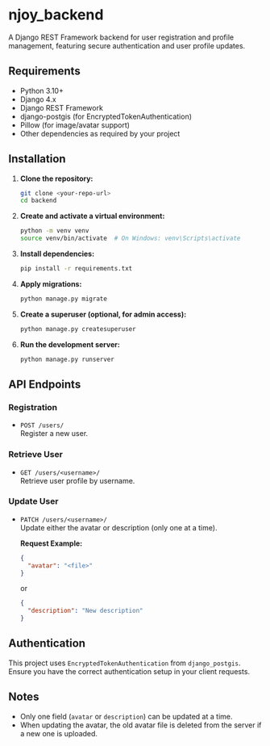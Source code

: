 # njoy_backend

A Django REST Framework backend for user registration and profile management, featuring secure authentication and user profile updates.

## Requirements

- Python 3.10+
- Django 4.x
- Django REST Framework
- django-postgis (for EncryptedTokenAuthentication)
- Pillow (for image/avatar support)
- Other dependencies as required by your project

## Installation

1. **Clone the repository:**

   ```bash
   git clone <your-repo-url>
   cd backend
   ```

2. **Create and activate a virtual environment:**

   ```bash
   python -m venv venv
   source venv/bin/activate  # On Windows: venv\Scripts\activate
   ```

3. **Install dependencies:**

   ```bash
   pip install -r requirements.txt
   ```

4. **Apply migrations:**

   ```bash
   python manage.py migrate
   ```

5. **Create a superuser (optional, for admin access):**

   ```bash
   python manage.py createsuperuser
   ```

6. **Run the development server:**
   ```bash
   python manage.py runserver
   ```

## API Endpoints

### Registration

- `POST /users/`  
  Register a new user.

### Retrieve User

- `GET /users/<username>/`  
  Retrieve user profile by username.

### Update User

- `PATCH /users/<username>/`  
  Update either the avatar or description (only one at a time).

  **Request Example:**

  ```json
  {
    "avatar": "<file>"
  }
  ```

  or

  ```json
  {
    "description": "New description"
  }
  ```

## Authentication

This project uses `EncryptedTokenAuthentication` from `django_postgis`. Ensure you have the correct authentication setup in your client requests.

## Notes

- Only one field (`avatar` or `description`) can be updated at a time.
- When updating the avatar, the old avatar file is deleted from the server if a new one is uploaded.

